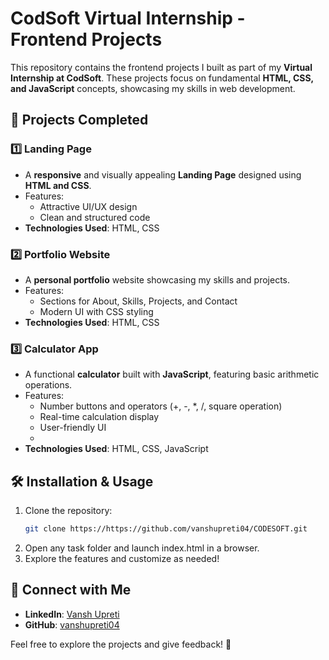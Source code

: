 # CodSoft Virtual Internship - Frontend Projects

This repository contains the frontend projects I built as part of my **Virtual Internship at CodSoft**. These projects focus on fundamental **HTML, CSS, and JavaScript** concepts, showcasing my skills in web development.

## 🚀 Projects Completed

### 1️⃣ **Landing Page**
- A **responsive** and visually appealing **Landing Page** designed using **HTML and CSS**.
- Features:
  - Attractive UI/UX design
  - Clean and structured code
- **Technologies Used**: HTML, CSS

### 2️⃣ **Portfolio Website**
- A **personal portfolio** website showcasing my skills and projects.
- Features:
  - Sections for About, Skills, Projects, and Contact
  - Modern UI with CSS styling
- **Technologies Used**: HTML, CSS

### 3️⃣ **Calculator App**
- A functional **calculator** built with **JavaScript**, featuring basic arithmetic operations.
- Features:
  - Number buttons and operators (+, -, *, /, square operation)
  - Real-time calculation display
  - User-friendly UI
  - 
- **Technologies Used**: HTML, CSS, JavaScript

## 🛠 Installation & Usage
1. Clone the repository:
   ```bash
   git clone https://https://github.com/vanshupreti04/CODESOFT.git
   ```
2. Open any task folder and launch index.html in a browser.
3. Explore the features and customize as needed!

## 🔗 Connect with Me
- **LinkedIn**: [Vansh Upreti](https://www.linkedin.com/in/vanshupreti)
- **GitHub**: [vanshupreti04](https://github.com/vanshupreti04)

Feel free to explore the projects and give feedback! 🚀

